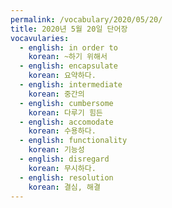 ```yaml
---
permalink: /vocabulary/2020/05/20/
title: 2020년 5월 20일 단어장
vocavularies:
  - english: in order to
    korean: ~하기 위해서
  - english: encapsulate
    korean: 요약하다.
  - english: intermediate
    korean: 중간의
  - english: cumbersome
    korean: 다루기 힘든
  - english: accomodate
    korean: 수용하다.
  - english: functionality
    korean: 기능성
  - english: disregard
    korean: 무시하다.
  - english: resolution
    korean: 결심, 해결
---
```

